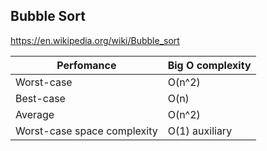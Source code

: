 ## Bubble Sort
https://en.wikipedia.org/wiki/Bubble_sort

| Perfomance                  	| Big O complexity 	|
|-----------------------------	|------------------	|
| Worst-case                  	| O(n^2)            |
| Best-case                   	| O(n)             	|
| Average                     	| O(n^2)            |
| Worst-case space complexity 	| O(1) auxiliary   	|
